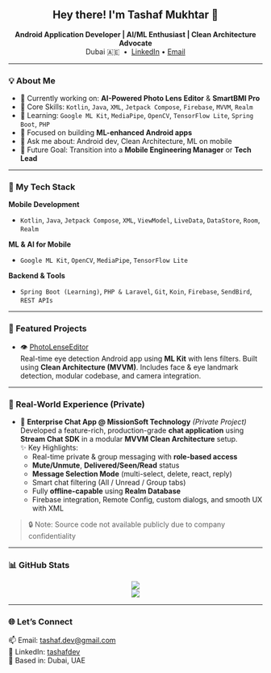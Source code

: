 <h2 align="center">Hey there! I'm Tashaf Mukhtar 👋</h2>

<p align="center">
  <b>Android Application Developer | AI/ML Enthusiast | Clean Architecture Advocate</b><br/>
  Dubai 🇦🇪 &nbsp;•&nbsp; <a href="https://www.linkedin.com/in/tashafdev">LinkedIn</a> • <a href="mailto:tashaf.dev@gmail.com">Email</a>
</p>

---

### 💡 About Me

- 🔭 Currently working on: **AI-Powered Photo Lens Editor** & **SmartBMI Pro**
- 📱 Core Skills: `Kotlin`, `Java`, `XML`, `Jetpack Compose`, `Firebase`, `MVVM`, `Realm`
- 🧠 Learning: `Google ML Kit`, `MediaPipe`, `OpenCV`, `TensorFlow Lite`, `Spring Boot`, `PHP`
- 🌱 Focused on building **ML-enhanced Android apps**
- 💬 Ask me about: Android dev, Clean Architecture, ML on mobile
- 🎯 Future Goal: Transition into a **Mobile Engineering Manager** or **Tech Lead**

---

### 🚀 My Tech Stack

**Mobile Development**
- `Kotlin`, `Java`, `Jetpack Compose`, `XML`, `ViewModel`, `LiveData`, `DataStore`, `Room`, `Realm`

**ML & AI for Mobile**
- `Google ML Kit`, `OpenCV`, `MediaPipe`, `TensorFlow Lite`

**Backend & Tools**
- `Spring Boot (Learning)`, `PHP & Laravel`, `Git`, `Koin`, `Firebase`, `SendBird`, `REST APIs`

---

### 📌 Featured Projects

- 👁️ [PhotoLenseEditor](https://github.com/tashafmukhtar00/PhotoLenseEditor)  
  Real-time eye detection Android app using **ML Kit** with lens filters. Built using **Clean Architecture (MVVM)**. Includes face & eye landmark detection, modular codebase, and camera integration.

---

### 💼 Real-World Experience (Private)

- 💬 **Enterprise Chat App @ MissionSoft Technology** *(Private Project)*  
  Developed a feature-rich, production-grade **chat application** using **Stream Chat SDK** in a modular **MVVM Clean Architecture** setup.  
  ✨ Key Highlights:
  - Real-time private & group messaging with **role-based access**
  - **Mute/Unmute**, **Delivered/Seen/Read** status
  - **Message Selection Mode** (multi-select, delete, react, reply)
  - Smart chat filtering (All / Unread / Group tabs)
  - Fully **offline-capable** using **Realm Database**
  - Firebase integration, Remote Config, custom dialogs, and smooth UX with XML

> 🔒 Note: Source code not available publicly due to company confidentiality

---

### 📊 GitHub Stats

<p align="center">
  <img src="https://github-readme-stats.vercel.app/api?username=tashafmukhtar00&show_icons=true&theme=tokyonight" />
  <br/>
  <img src="https://github-readme-streak-stats.herokuapp.com/?user=tashafmukhtar00&theme=tokyonight" />
</p>

---

### 🌐 Let’s Connect

📫 Email: tashaf.dev@gmail.com  
🔗 LinkedIn: [tashafdev](https://www.linkedin.com/in/tashafdev)  
📍 Based in: Dubai, UAE  
